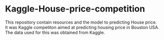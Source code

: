# Kaggle-House-price-competition
This repository contain resources and the model to predicting House price. It was Kaggle competiton aimed at predicting housing price in Bouston USA. The data used for this was obtained from Kaggle. 
